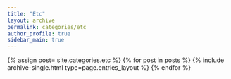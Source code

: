 ```yaml
---
title: "Etc"
layout: archive
permalink: categories/etc
author_profile: true
sidebar_main: true
---
```


{% assign post= site.categories.etc %}
{% for post in posts %} {% include archive-single.html type=page.entries_layout %} {% endfor %}
